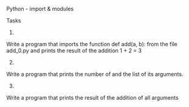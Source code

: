 Python - import & modules

Tasks

1.

Write a program that imports the function def add(a, b): from the file add_0.py and prints the result of the addition 1 + 2 = 3

2.

Write a program that prints the number of and the list of its arguments.

3.

Write a program that prints the result of the addition of all arguments
